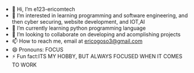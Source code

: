 - 👋 Hi, I’m e123-ericomtech
- 👀 I’m interested in learning programming and software engineering, and then cyber securing, website development, and IOT,AI
- 🌱 I’m currently learning python programming language
- 💞️ I’m looking to collaborate on developing and acomplishing projects
- 📫 How to reach me, email at ericogoso3@gmail.com
- 😄 Pronouns: FOCUS
- ⚡ Fun fact:ITS MY HOBBY, BUT ALWAYS FOCUSED WHEN IT COMES TO WORK

